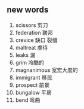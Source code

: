 ## new words

1. scissors 剪刀
2. federation 联邦
3. crevice 缺口 裂缝
4. maltreat 虐待
5. leaks 漏
6. grim 冷酷的
7. magnanimous 宽宏大度的
8. immigrant 移民
9. prospect 前景
10. bungalow 平房
11. bend 弯曲

